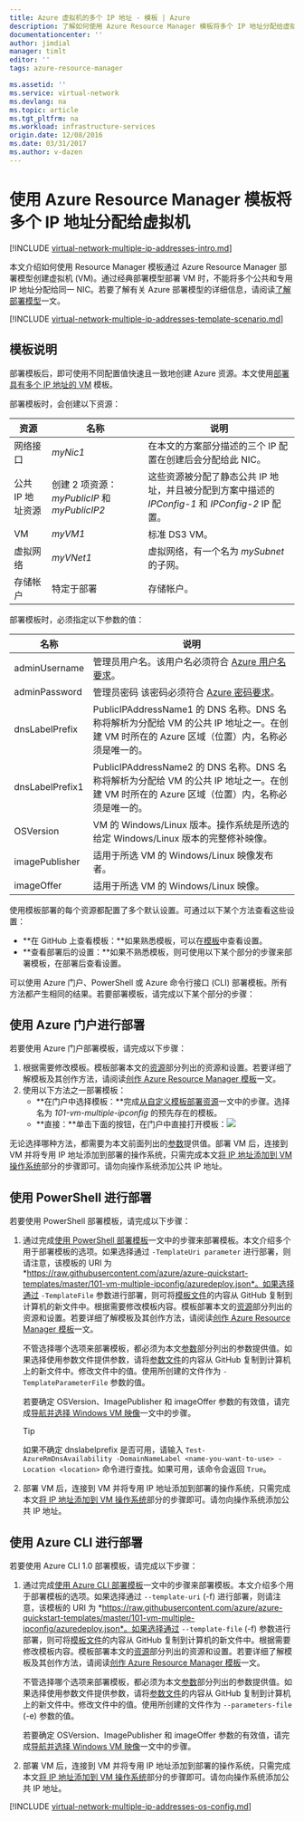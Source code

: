 ```yaml
---
title: Azure 虚拟机的多个 IP 地址 - 模板 | Azure
description: 了解如何使用 Azure Resource Manager 模板将多个 IP 地址分配给虚拟机。
documentationcenter: ''
author: jimdial
manager: timlt
editor: ''
tags: azure-resource-manager

ms.assetid: ''
ms.service: virtual-network
ms.devlang: na
ms.topic: article
ms.tgt_pltfrm: na
ms.workload: infrastructure-services
origin.date: 12/08/2016
ms.date: 03/31/2017
ms.author: v-dazen
---
```


# 使用 Azure Resource Manager 模板将多个 IP 地址分配给虚拟机

[!INCLUDE [virtual-network-multiple-ip-addresses-intro.md](../../includes/virtual-network-multiple-ip-addresses-intro.md)]

本文介绍如何使用 Resource Manager 模板通过 Azure Resource Manager 部署模型创建虚拟机 (VM)。通过经典部署模型部署 VM 时，不能将多个公共和专用 IP 地址分配给同一 NIC。若要了解有关 Azure 部署模型的详细信息，请阅读[了解部署模型](../azure-resource-manager/resource-manager-deployment-model.md)一文。

[!INCLUDE [virtual-network-multiple-ip-addresses-template-scenario.md](../../includes/virtual-network-multiple-ip-addresses-scenario.md)]

## 模板说明

部署模板后，即可使用不同配置值快速且一致地创建 Azure 资源。本文使用[部署具有多个 IP 地址的 VM](https://github.com/Azure/azure-quickstart-templates/tree/master/101-vm-multiple-ipconfig) 模板。

<a name="resources"></a>部署模板时，会创建以下资源：

|资源|名称|说明|
|---|---|---|
|网络接口|*myNic1*|在本文的方案部分描述的三个 IP 配置在创建后会分配给此 NIC。|
|公共 IP 地址资源|创建 2 项资源：*myPublicIP* 和 *myPublicIP2*|这些资源被分配了静态公共 IP 地址，并且被分配到方案中描述的 *IPConfig-1* 和 *IPConfig-2* IP 配置。|
|VM|*myVM1*|标准 DS3 VM。|
|虚拟网络|*myVNet1*|虚拟网络，有一个名为 *mySubnet* 的子网。|
|存储帐户|特定于部署|存储帐户。|

<a name="parameters"></a>部署模板时，必须指定以下参数的值：

|名称|说明|
|---|---|
|adminUsername|管理员用户名。该用户名必须符合 [Azure 用户名要求](../virtual-machines/virtual-machines-windows-faq.md)。|
|adminPassword|管理员密码 该密码必须符合 [Azure 密码要求](../virtual-machines/windows/faq.md#what-are-the-password-requirements-when-creating-a-vm)。|
|dnsLabelPrefix|PublicIPAddressName1 的 DNS 名称。DNS 名称将解析为分配给 VM 的公共 IP 地址之一。在创建 VM 时所在的 Azure 区域（位置）内，名称必须是唯一的。|
|dnsLabelPrefix1|PublicIPAddressName2 的 DNS 名称。DNS 名称将解析为分配给 VM 的公共 IP 地址之一。在创建 VM 时所在的 Azure 区域（位置）内，名称必须是唯一的。|
|OSVersion|VM 的 Windows/Linux 版本。操作系统是所选的给定 Windows/Linux 版本的完整修补映像。|
|imagePublisher|适用于所选 VM 的 Windows/Linux 映像发布者。|
|imageOffer|适用于所选 VM 的 Windows/Linux 映像。|

使用模板部署的每个资源都配置了多个默认设置。可通过以下某个方法查看这些设置：

- **在 GitHub 上查看模板：**如果熟悉模板，可以在[模板](https://raw.githubusercontent.com/Azure/azure-quickstart-templates/master/101-vm-multiple-ipconfig/azuredeploy.json)中查看设置。
- **查看部署后的设置：**如果不熟悉模板，则可使用以下某个部分的步骤来部署模板，在部署后查看设置。

可以使用 Azure 门户、PowerShell 或 Azure 命令行接口 (CLI) 部署模板。所有方法都产生相同的结果。若要部署模板，请完成以下某个部分的步骤：

## 使用 Azure 门户进行部署

若要使用 Azure 门户部署模板，请完成以下步骤：

1. 根据需要修改模板。模板部署本文的[资源](#resources)部分列出的资源和设置。若要详细了解模板及其创作方法，请阅读[创作 Azure Resource Manager 模板](../azure-resource-manager/resource-group-authoring-templates.md)一文。
2. 使用以下方法之一部署模板：
    - **在门户中选择模板：**完成[从自定义模板部署资源](../azure-resource-manager/resource-group-template-deploy-portal.md#deploy-resources-from-custom-template)一文中的步骤。选择名为 *101-vm-multiple-ipconfig* 的预先存在的模板。
    - **直接：**单击下面的按钮，在门户中直接打开模板：<a href="https://portal.azure.cn/#create/Microsoft.Template/uri/https%3A%2F%2Fraw.githubusercontent.com%2FAzure%2Fazure-quickstart-templates%2Fmaster%2F101-vm-multiple-ipconfig%2Fazuredeploy.json" target="_blank"><img src="http://azuredeploy.net/deploybutton.png"/></a>

无论选择哪种方法，都需要为本文前面列出的[参数](#parameters)提供值。部署 VM 后，连接到 VM 并将专用 IP 地址添加到部署的操作系统，只需完成本文[将 IP 地址添加到 VM 操作系统](#os-config)部分的步骤即可。请勿向操作系统添加公共 IP 地址。

## 使用 PowerShell 进行部署

若要使用 PowerShell 部署模板，请完成以下步骤：

1. 通过完成[使用 PowerShell 部署模板](../azure-resource-manager/resource-group-template-deploy-cli.md#deploy-local-template)一文中的步骤来部署模板。本文介绍多个用于部署模板的选项。如果选择通过 `-TemplateUri parameter` 进行部署，则请注意，该模板的 URI 为 *https://raw.githubusercontent.com/azure/azure-quickstart-templates/master/101-vm-multiple-ipconfig/azuredeploy.json*。如果选择通过 `-TemplateFile` 参数进行部署，则可将[模板文件](https://raw.githubusercontent.com/azure/azure-quickstart-templates/master/101-vm-multiple-ipconfig/azuredeploy.json)的内容从 GitHub 复制到计算机的新文件中。根据需要修改模板内容。模板部署本文的[资源](#resources)部分列出的资源和设置。若要详细了解模板及其创作方法，请阅读[创作 Azure Resource Manager 模板](../azure-resource-manager/resource-group-authoring-templates.md)一文。

    不管选择哪个选项来部署模板，都必须为本文[参数](#parameters)部分列出的参数提供值。如果选择使用参数文件提供参数，请将[参数文件](https://raw.githubusercontent.com/azure/azure-quickstart-templates/master/101-vm-multiple-ipconfig/azuredeploy.parameters.json)的内容从 GitHub 复制到计算机上的新文件中。修改文件中的值。使用所创建的文件作为 `-TemplateParameterFile` 参数的值。

    若要确定 OSVersion、ImagePublisher 和 imageOffer 参数的有效值，请完成[导航并选择 Windows VM 映像](../virtual-machines/virtual-machines-windows-cli-ps-findimage.md)一文中的步骤。

    >[!TIP]
    > 如果不确定 dnslabelprefix 是否可用，请输入 `Test-AzureRmDnsAvailability -DomainNameLabel <name-you-want-to-use> -Location <location>` 命令进行查找。如果可用，该命令会返回 `True`。

2. 部署 VM 后，连接到 VM 并将专用 IP 地址添加到部署的操作系统，只需完成本文[将 IP 地址添加到 VM 操作系统](#os-config)部分的步骤即可。请勿向操作系统添加公共 IP 地址。

## 使用 Azure CLI 进行部署

若要使用 Azure CLI 1.0 部署模板，请完成以下步骤：

1. 通过完成[使用 Azure CLI 部署模板](../azure-resource-manager/resource-group-template-deploy-cli.md#deploy-local-template)一文中的步骤来部署模板。本文介绍多个用于部署模板的选项。如果选择通过 `--template-uri` (-f) 进行部署，则请注意，该模板的 URI 为 *https://raw.githubusercontent.com/azure/azure-quickstart-templates/master/101-vm-multiple-ipconfig/azuredeploy.json*。如果选择通过 `--template-file` (-f) 参数进行部署，则可将[模板文件](https://raw.githubusercontent.com/azure/azure-quickstart-templates/master/101-vm-multiple-ipconfig/azuredeploy.json)的内容从 GitHub 复制到计算机的新文件中。根据需要修改模板内容。模板部署本文的[资源](#resources)部分列出的资源和设置。若要详细了解模板及其创作方法，请阅读[创作 Azure Resource Manager 模板](../azure-resource-manager/resource-group-authoring-templates.md)一文。

    不管选择哪个选项来部署模板，都必须为本文[参数](#parameters)部分列出的参数提供值。如果选择使用参数文件提供参数，请将[参数文件](https://raw.githubusercontent.com/azure/azure-quickstart-templates/master/101-vm-multiple-ipconfig/azuredeploy.parameters.json)的内容从 GitHub 复制到计算机上的新文件中。修改文件中的值。使用所创建的文件作为 `--parameters-file` (-e) 参数的值。

    若要确定 OSVersion、ImagePublisher 和 imageOffer 参数的有效值，请完成[导航并选择 Windows VM 映像](../virtual-machines/virtual-machines-windows-cli-ps-findimage.md)一文中的步骤。

2. 部署 VM 后，连接到 VM 并将专用 IP 地址添加到部署的操作系统，只需完成本文[将 IP 地址添加到 VM 操作系统](#os-config)部分的步骤即可。请勿向操作系统添加公共 IP 地址。

[!INCLUDE [virtual-network-multiple-ip-addresses-os-config.md](../../includes/virtual-network-multiple-ip-addresses-os-config.md)]

<!---HONumber=Mooncake_0327_2017-->
<!--Update_Description: add powershell steps for registering preview version-->